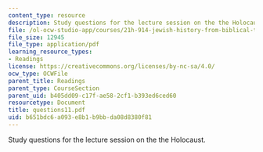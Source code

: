 ```yaml
---
content_type: resource
description: Study questions for the lecture session on the the Holocaust.
file: /ol-ocw-studio-app/courses/21h-914-jewish-history-from-biblical-to-modern-times-fall-2007/b651bdc6a093e8b1b9bbda08d8380f81_questions11.pdf
file_size: 12945
file_type: application/pdf
learning_resource_types:
- Readings
license: https://creativecommons.org/licenses/by-nc-sa/4.0/
ocw_type: OCWFile
parent_title: Readings
parent_type: CourseSection
parent_uid: b405dd09-c17f-ae58-2cf1-b393ed6ced60
resourcetype: Document
title: questions11.pdf
uid: b651bdc6-a093-e8b1-b9bb-da08d8380f81
---
```

Study questions for the lecture session on the the Holocaust.